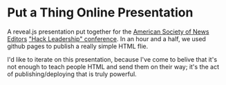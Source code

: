 # Put a Thing Online Presentation

A reveal.js presentation put together for the [American Society of News Editors](http://asne.org/) ["Hack Leadership" conference](http://asne.org/blog_home.asp?Display=1695). In an hour and a half, we used github pages to publish a really simple HTML flie. 

I'd like to iterate on this presentation, because I've come to belive that it's not enough to teach people HTML and send them on their way; it's the act of publishing/deploying that is truly powerful.
